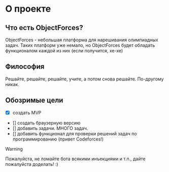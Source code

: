 # О проекте
## Что есть ObjectForces?
ObjectForces - небольшая платформа для нарешивания олимпиадных задач. Таких платформ уже немало, но ObjectForces будет обладать функционалом каждой из них (если получится, хе-хе)
## Философия
Решайте, решайте, решайте, учите, а потом снова решайте. По-другому никак.
## Обозримые цели
- [x] создать MVP
- [] создать браузерную версию
- [] добавить задачи. МНОГО задач.
- [] добавить функционал для проверки решений задач по программированию (привет Codeforces!)
> [!WARNING]
> Пожалуйста, не ломайте бота всякими инъекциями и т.п., дайте пожалуйста доделать! :)